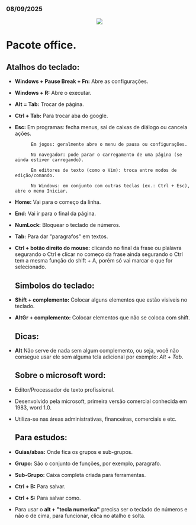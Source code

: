 ### 08/09/2025

<p align="center">
 <img src="https://readme-typing-svg.herokuapp.com/?color=FFBBFF&size=22&center=true&vCenter=true&speed=150&lines=Bons+estudos+Thamy+e+Steffany+💕!" />
</p>

# Pacote office.

## Atalhos do teclado:

- **Windows + Pause Break + Fn:** Abre as configurações.
- **Windows + R:** Abre o executar.
- **Alt = Tab:** Trocar de página.
- **Ctrl + Tab:** Para trocar aba do google.

- **Esc:** Em programas: fecha menus, sai de caixas de diálogo ou cancela ações.

            Em jogos: geralmente abre o menu de pausa ou configurações.

            No navegador: pode parar o carregamento de uma página (se ainda estiver carregando).

            Em editores de texto (como o Vim): troca entre modos de edição/comando.

            No Windows: em conjunto com outras teclas (ex.: Ctrl + Esc), abre o menu Iniciar.

- **Home:** Vai para o começo da linha.
- **End:** Vai ir para o final da página.
- **NumLock:** Bloquear o teclado de números.
- **Tab:** Para dar "paragrafos" em textos.
- **Ctrl + botão direito do mouse:** clicando no final da frase ou plalavra segurando o Ctrl e clicar no começo da frase ainda segurando o Ctrl tem a mesma função do shift + A, porém só vai marcar o que for selecionado.

   ## Simbolos do teclado:

- **Shift + complemento:** Colocar alguns elementos que estão visiveis no teclado.
- **AltGr + complemento:** Colocar elementos que não se coloca com shift. 

   ## Dicas:

- **Alt** Não serve de nada sem algum complemento, ou seja, você não consegue usar ele sem alguma tcla adicional por exemplo: *Alt + Tab*.

  ## Sobre o microsoft word:
- Editor/Processador de texto profissional.
- Desenvolvido pela microsoft, primeira versão comercial conhecida em 1983, word 1.0.
- Utiliza-se nas áreas administrativas, financeiras, comerciais e etc.

  ## Para estudos:
- **Guias/abas:** Onde fica os grupos e sub-grupos.
- **Grupo:** São o conjunto de funções, por exemplo, paragrafo.
- **Sub-Grupo:** Caixa completa criada para ferramentas.
- **Ctrl + B:** Para salvar.
- **Ctrl + S:** Para salvar como.


- Para usar o **alt + "tecla numerica"** precisa ser o teclado de números e não o de cima, para funcionar, clica no atalho e solta.
